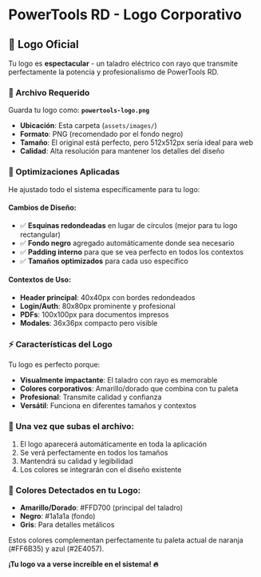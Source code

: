 # PowerTools RD - Logo Corporativo

## 🎯 Logo Oficial

Tu logo es **espectacular** - un taladro eléctrico con rayo que transmite perfectamente la potencia y profesionalismo de PowerTools RD.

### 📁 Archivo Requerido

Guarda tu logo como: **`powertools-logo.png`**
- **Ubicación**: Esta carpeta (`assets/images/`)
- **Formato**: PNG (recomendado por el fondo negro)
- **Tamaño**: El original está perfecto, pero 512x512px sería ideal para web
- **Calidad**: Alta resolución para mantener los detalles del diseño

### 🎨 Optimizaciones Aplicadas

He ajustado todo el sistema específicamente para tu logo:

#### **Cambios de Diseño:**
- ✅ **Esquinas redondeadas** en lugar de círculos (mejor para tu logo rectangular)
- ✅ **Fondo negro** agregado automáticamente donde sea necesario
- ✅ **Padding interno** para que se vea perfecto en todos los contextos
- ✅ **Tamaños optimizados** para cada uso específico

#### **Contextos de Uso:**
- **Header principal**: 40x40px con bordes redondeados
- **Login/Auth**: 80x80px prominente y profesional  
- **PDFs**: 100x100px para documentos impresos
- **Modales**: 36x36px compacto pero visible

### ⚡ Características del Logo

Tu logo es perfecto porque:
- **Visualmente impactante**: El taladro con rayo es memorable
- **Colores corporativos**: Amarillo/dorado que combina con tu paleta
- **Profesional**: Transmite calidad y confianza
- **Versátil**: Funciona en diferentes tamaños y contextos

### 🚀 Una vez que subas el archivo:

1. El logo aparecerá automáticamente en toda la aplicación
2. Se verá perfectamente en todos los tamaños
3. Mantendrá su calidad y legibilidad
4. Los colores se integrarán con el diseño existente

### 🎨 Colores Detectados en tu Logo:
- **Amarillo/Dorado**: #FFD700 (principal del taladro)
- **Negro**: #1a1a1a (fondo)
- **Gris**: Para detalles metálicos

Estos colores complementan perfectamente tu paleta actual de naranja (#FF6B35) y azul (#2E4057).

**¡Tu logo va a verse increíble en el sistema! 🔥**
